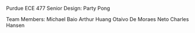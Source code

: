 Purdue ECE 477 Senior Design: Party Pong

Team Members:
Michael Baio
Arthur Huang
Otaivo De Moraes Neto
Charles Hansen